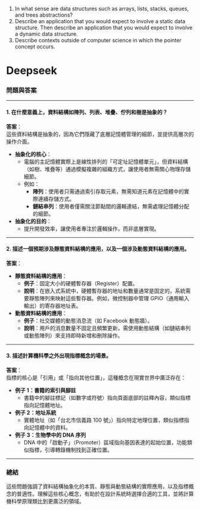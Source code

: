 1. In what sense are data structures such as arrays, lists, stacks, queues, and trees abstractions?
2. Describe an application that you would expect to involve a static data structure. Then describe an application that you would expect to involve a dynamic data structure.
3. Describe contexts outside of computer science in which the pointer concept occurs.

# Deepseek

### 問題與答案

---

#### 1. **在什麼意義上，資料結構如陣列、列表、堆疊、佇列和樹是抽象的？**

   **答案**：  
   這些資料結構是抽象的，因為它們隱藏了底層記憶體管理的細節，並提供高層次的操作介面。  
   - **抽象化的核心**：  
     - 電腦的主記憶體實際上是線性排列的「可定址記憶體單元」，但資料結構（如樹、堆疊等）通過模擬複雜的組織方式，讓使用者無需關心物理存儲細節。  
     - 例如：  
       - **陣列**：使用者只需通過索引存取元素，無需知道元素在記憶體中的實際連續存儲方式。  
       - **鏈結串列**：使用者僅需關注節點間的邏輯連結，無需處理記憶體分配的細節。  
   - **抽象化的目的**：  
     - 提升開發效率，讓使用者專注於邏輯操作，而非底層實現。

---

#### 2. **描述一個預期涉及靜態資料結構的應用，以及一個涉及動態資料結構的應用。**

   **答案**：  
   - **靜態資料結構的應用**：  
     - **例子**：固定大小的硬體暫存器（Register）配置。  
     - **說明**：在嵌入式系統中，硬體暫存器的地址和數量通常是固定的，系統需要靜態陣列來映射這些暫存器。例如，微控制器中管理 GPIO（通用輸入輸出）的寄存器地址表。  
   - **動態資料結構的應用**：  
     - **例子**：社交媒體的動態消息流（如 Facebook 動態牆）。  
     - **說明**：用戶的消息數量不固定且頻繁更新，需使用動態結構（如鏈結串列或動態陣列）來支持即時新增和刪除操作。

---

#### 3. **描述計算機科學之外出現指標概念的場景。**

   **答案**：  
   指標的核心是「引用」或「指向其他位置」，這種概念在現實世界中廣泛存在：  
   - **例子 1：書籍的索引與腳註**  
     - 書籍中的腳註標記（如數字或符號）指向頁面底部的註釋內容，類似指標指向記憶體地址。  
   - **例子 2：地址系統**  
     - 實體地址（如「台北市信義路 100 號」）指向特定地理位置，類似指標指向記憶體中的資料。  
   - **例子 3：生物學中的 DNA 序列**  
     - DNA 中的「啟動子」（Promoter）區域指向基因表達的起始位置，功能類似指標，引導轉錄機制找到正確位置。

---

### 總結  
這些問題強調了資料結構抽象化的本質、靜態與動態結構的實際應用，以及指標概念的普適性。理解這些核心概念，有助於在設計系統時選擇合適的工具，並將計算機科學原理類比到更廣泛的領域。